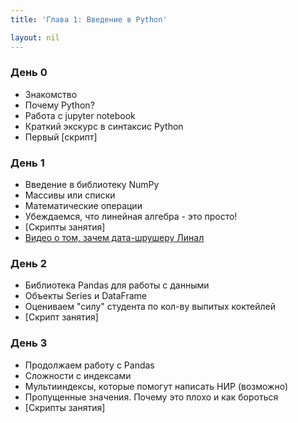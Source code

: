 ```yaml
---
title: 'Глава 1: Введение в Python'

layout: nil
---
```


### День 0

* Знакомство
* Почему Python?
* Работа с jupyter notebook
* Краткий экскурс в синтаксис Python
* Первый [скрипт]

### День 1

* Введение в библиотеку NumPy
* Массивы или списки
* Математические операции
* Убеждаемся, что линейная алгебра - это просто!
* [Скрипты занятия]
* [Видео о том, зачем дата-шрушеру Линал](https://www.youtube.com/watch?time_continue=1&v=Or119IXozCM)

### День 2

* Библиотека Pandas для работы с данными
* Объекты Series и DataFrame
* Оцениваем "силу" студента по кол-ву выпитых коктейлей
* [Скрипт занятия]

### День 3

* Продолжаем работу с Pandas
* Сложности с индексами
* Мультииндексы, которые помогут написать НИР (возможно)
* Пропущенные значения. Почему это плохо и как бороться
* [Скрипты занятия]
